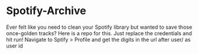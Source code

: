 # Spotify-Archive
Ever felt like you need to clean your Spotify library but wanted to save those once-golden tracks? Here is a repo for this. Just replace the credentials and hit run!
Navigate to Sptify > Profile and get the digits in the url after user/ as user id
